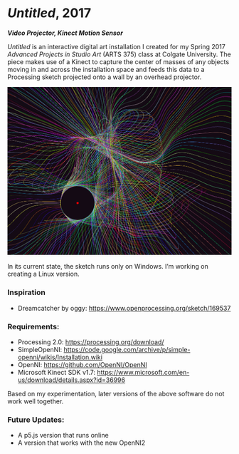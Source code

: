 # <em>Untitled</em>, 2017
<strong><em> Video Projector, Kinect Motion Sensor</em></strong>


<em>Untitled</em> is an interactive digital art installation I created for my Spring 2017 <em>Advanced Projects in Studio Art</em> (ARTS 375) class at Colgate University. The piece makes use of a  Kinect to capture the center of masses of any objects moving in and across the installation space and feeds this data to a Processing sketch projected onto a wall by an overhead projector.

![Alt text](/Images/screenshot.png?raw=true "Screenshot. Dot represents user position")

In its current state, the sketch runs only on Windows. I’m working on creating a Linux version.

### Inspiration
 - Dreamcatcher by oggy: https://www.openprocessing.org/sketch/169537

### Requirements:

 - Processing 2.0: https://processing.org/download/
 - SimpleOpenNI: https://code.google.com/archive/p/simple-openni/wikis/Installation.wiki
 - OpenNI: https://github.com/OpenNI/OpenNI
 - Microsoft Kinect SDK v1.7: https://www.microsoft.com/en-us/download/details.aspx?id=36996

Based on my experimentation, later versions of the above software do not work well together.
### Future Updates:
 - A p5.js version that runs online
 - A version that works with the new OpenNI2
